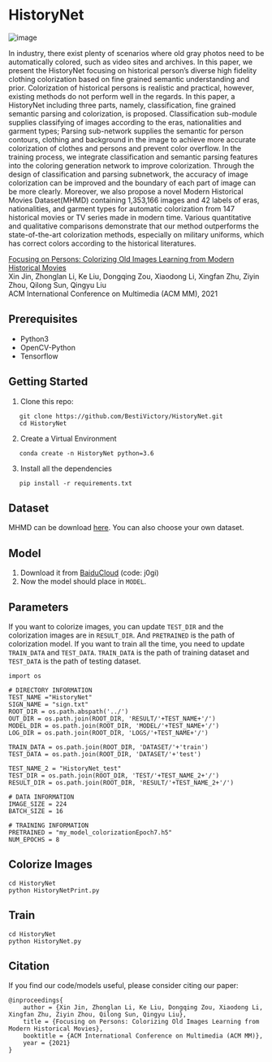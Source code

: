 # HistoryNet
![image](https://user-images.githubusercontent.com/22883072/136405882-0ad2523f-9ff8-4e77-9185-0547c97b66fe.png)

In industry, there exist plenty of scenarios where old gray photos need to be automatically colored, such as video sites and archives. In this paper, we present the HistoryNet focusing on historical person’s diverse high fidelity clothing colorization based on fine grained semantic understanding and prior. Colorization of historical persons is realistic and practical, however, existing methods do not perform well in the regards. In this paper, a HistoryNet including three parts, namely, classification, fine grained semantic parsing and colorization, is proposed. Classification sub-module supplies classifying of images according to the eras, nationalities and garment types; Parsing sub-network supplies the semantic for person contours, clothing and background in the image to achieve more accurate colorization of clothes and persons and prevent color overflow. In the training process, we integrate classification and semantic parsing features into the coloring generation network to improve colorization. Through the design of classification and parsing subnetwork, the accuracy of image colorization can be improved and the boundary of each part of image can be more clearly. Moreover, we also propose a novel Modern Historical Movies Dataset(MHMD) containing 1,353,166 images and 42 labels of eras, nationalities, and garment types for automatic colorization from 147 historical movies or TV series made in modern time. Various quantitative and qualitative comparisons demonstrate that our method outperforms the state-of-the-art colorization methods, especially on military uniforms, which has correct colors according to the historical literatures.

[Focusing on Persons: Colorizing Old Images Learning from Modern Historical Movies](https://arxiv.org/abs/2108.06515)  
Xin Jin, Zhonglan Li, Ke Liu, Dongqing Zou, Xiaodong Li, Xingfan Zhu, Ziyin Zhou, Qilong Sun, Qingyu Liu  
ACM International Conference on Multimedia (ACM MM), 2021

## Prerequisites
* Python3  
* OpenCV-Python  
* Tensorflow  

## Getting Started
1. Clone this repo:  
```
   git clone https://github.com/BestiVictory/HistoryNet.git  
   cd HistoryNet
``` 
2. Create a Virtual Environment  
```
   conda create -n HistoryNet python=3.6 
```
3. Install all the dependencies  
```
   pip install -r requirements.txt
```
## Dataset
MHMD can be download [here](https://github.com/BestiVictory/MHMD).
You can also choose your own dataset.

## Model
1. Download it from [BaiduCloud](https://pan.baidu.com/s/1KQnVA77EBF3huCwG4dVsHQ) (code: j0gi)  
2. Now the model should place in `MODEL`. 

## Parameters
If you want to colorize images, you can update `TEST_DIR` and the colorization images are in `RESULT_DIR`. And `PRETRAINED` is the path of colorization model. If you want to train all the time, you need to update `TRAIN_DATA` and `TEST_DATA`. `TRAIN_DATA` is the path of training dataset and `TEST_DATA` is the path of testing dataset.
```
import os

# DIRECTORY INFORMATION
TEST_NAME ="HistoryNet"
SIGN_NAME = "sign.txt"
ROOT_DIR = os.path.abspath('../')
OUT_DIR = os.path.join(ROOT_DIR, 'RESULT/'+TEST_NAME+'/')
MODEL_DIR = os.path.join(ROOT_DIR, 'MODEL/'+TEST_NAME+'/')
LOG_DIR = os.path.join(ROOT_DIR, 'LOGS/'+TEST_NAME+'/')

TRAIN_DATA = os.path.join(ROOT_DIR, 'DATASET/'+'train')
TEST_DATA = os.path.join(ROOT_DIR, 'DATASET/'+'test')

TEST_NAME_2 = "HistoryNet_test"
TEST_DIR = os.path.join(ROOT_DIR, 'TEST/'+TEST_NAME_2+'/')
RESULT_DIR = os.path.join(ROOT_DIR, 'RESULT/'+TEST_NAME_2+'/')

# DATA INFORMATION
IMAGE_SIZE = 224
BATCH_SIZE = 16

# TRAINING INFORMATION
PRETRAINED = "my_model_colorizationEpoch7.h5"
NUM_EPOCHS = 8
```

## Colorize Images
```
cd HistoryNet
python HistoryNetPrint.py
```
## Train 
```
cd HistoryNet
python HistoryNet.py
```

## Citation
If you find our code/models useful, please consider citing our paper: 
```
@inproceedings{  
    author = {Xin Jin, Zhonglan Li, Ke Liu, Dongqing Zou, Xiaodong Li, Xingfan Zhu, Ziyin Zhou, Qilong Sun, Qingyu Liu},  
    title = {Focusing on Persons: Colorizing Old Images Learning from Modern Historical Movies},  
    booktitle = {ACM International Conference on Multimedia (ACM MM)},  
    year = {2021}  
}
```
